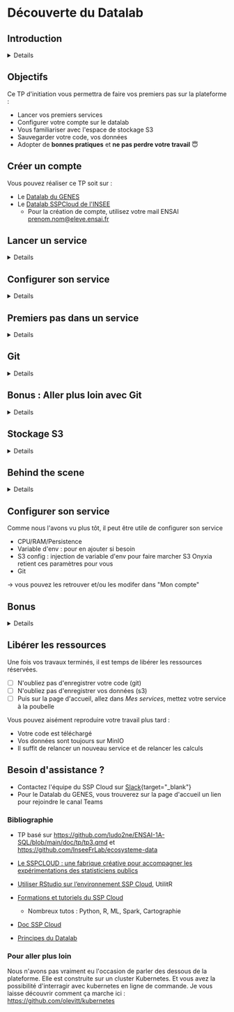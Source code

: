 
# Découverte du Datalab

## Introduction 
<details>
Le Datalab permet aux statisticiens de découvrir, d'expérimenter, d'apprendre, de se former aux outils de la data.

### Pourquoi un Datalab ? 
#### Une réponse à un besoin
Dans le monde professionnel, plusieurs problèmes se posent au statisticien :

- sa machine n'est pas assez puissante
- des problèmes de réplicabilité (le fameux ça marche sur mon ordi!)
- besoin de connaissances spécifiques pour installer des logiciels
...

À l'INSEE, un projet est né pour pallier à ce besoin : [Onyxia](https://www.onyxia.sh/). L'Insee met une instance de ce projet à disposition des administrations publiques et écoles : le [SSP Cloud](https://datalab.sspcloud.fr/).
Vous avez également accès à une seconde instance d'Onyxia gérée par le GENES. N'hésitez pas à créer un compte sur ces deux plateformes. Ces instances sont administrées par différentes équipes et proposent une offre de service différente. En cas de problème vous avez différents canaux de communication :
pour le sspcloud : il faudra vous créer un compte slack
pour l'instance du denes: vous avez un canal teams dédié

A noter, tout le [code](https://github.com/InseeFrLab/onyxia). est opensource (ie: droit en lecture, libre redistribution du code, modification du code et utilisation du code). Ainsi, n'importe qui peut installer son propre datalab en se basant sur Onyxia ! 

#### Des concepts
Derrière Onyxia se cachent plusieurs concepts: l'utilisation de technologies cloud natives, avoir une infrastructures qui permet d'avoir des ressources de calculs (CPU, RAM, GPU) et de stockage à disposition, avoir une interface graphique pour simplifier la vie des utilisateurs... Grâce à Onyxia, un data scientists n'a pas besoin de connaissances spécifiques (Docker, Kubernetes, Helm, S3... ) pour obtenir un environnement de travail fonctionnel. La plateforme se présente comme un bac à sable et permet notamment de tester de nouvelles technologies et de se former en se concentrant sur le contenu plutôt que sur la configuration d'un environnement de travail. D'ailleurs vous utiliserez les datalabs au cours de vos prochains tp :)
Les datalabs donnent aux utilisateurs la possibilité de lancer de nombreux services préconfigurés à la demande (Jupyter, Rstudio, VSCode, PostgreSQL... et pleins d'autres n'hésitez pas à regarder !) avec une puissance de calcul adaptée aux besoins.
L'utilisateur n'a pas besoin de connaissances spécifiques pour lancer un service mais s'il le désire, il peut se former : toutes les commandes que vous pourriez exécuter en ligne de commande sont visibles dans l'interface. 
Les choix faits dans Onyxia sont conditionnés par le fait qu'il ne faut pas s'enfermer, le but est de rendre le logiciel facultatif. L'idée étant qu'il ne faut pas s'enfermer dans un choix technologique ni qu'il soit couteux d'en sortir.

:warning:
Ne déposez *jamais* de données sensibles sur le sspcloud ou l'instance du GENES ! D'ailleurs, il n'y a aucune garantie de service sur le sspcloud : la plateforme peut tomber en panne, il peut y avoir des attaques... donc soyez vigilants à vos usages.

Pour les fonctionnaires, une autre instance nommée LS3 (accessible en interne et coupée d'internet) permet l'utilisation de données sensibles.
Pour les ingénieurs, vous retrouverez peut-être d'autres instances d'onyxia sur vos futurs postes ;) 

NB: On distinguera 3 notions primordiales au cours du tp : l'environnement d'exécution du code, le stockage des données et la sauvegarde du code

</details>

## Objectifs 

Ce TP d'initiation vous permettra de faire vos premiers pas sur la plateforme :
 
- Lancer vos premiers services  
- Configurer votre compte sur le datalab  
- Vous familiariser avec l'espace de stockage S3  
- Sauvegarder votre code, vos données  
- Adopter de **bonnes pratiques** et **ne pas perdre votre travail** 😇

## Créer un compte

Vous pouvez réaliser ce TP soit sur :

- Le [Datalab du GENES](https://onyxia.lab.groupe-genes.fr/)
- Le [Datalab SSPCloud de l'INSEE](https://datalab.sspcloud.fr/)
  - Pour la création de compte, utilisez votre mail ENSAI prenom.nom@eleve.ensai.fr

## Lancer un service
<details>

### Différents catalogues de services

- [ ] Allez dans `Catalogue de services`

Vous trouverez différents catalogues : que ce soit pour les environnements de développement intéractifs (IDE), les bases de données, de la datavisualisation...
Cette année vous vous servirez principalement des services IDE et bases de données. Mais n'hésitez pas à faire un tour sur les autres catalogues tout au long de votre scolarité !

### Un premier service

- [ ] Sélectionnez le service de votre choix *Vscode-python* ou *Jupyter-python* puis cliquez sur `Lancer`

Vous obtiendrez un formulaire vous laissant de multiples options pour configurer votre service. Pour une expérience "de base", ne les modifiez pas et cliquez sur "lancer".
Attendez quelques secondes le temps que le service se lance. Lisez bien la note qui s'affiche à l'écran ! Elle contient des informations essentielles comme vos identifiants de connection par exemple.  

- [ ] Cliquez pour copier le mot de passe
- [ ] Cliquez sur `Ouvrir le service` :rocket:
  - password : collez le mot de passe

Votre service s'ouvre. Vous pouvez alors commencer à coder 😄
</details>

## Configurer son service
<details>

Maintenant que nous savons lancer un service, revenons un petit peu en arrière et intéressons nous au formulaire présent lors du lancement du service. (Onglet 'Catalogue de services' et sélectionner un service vscode-python par exemple)

* Onglet *Service* : Ici, vous disposez de la possibilité de choisir la version de python que vous souhaitez utiliser

* Onglet *Resources(CPU/RAM)* : vous choisissez les ressources dont disposera votre service. Notamment, vous choisissez les ressources qui seront garanties au lancement du service (requests) et les ressources qui pourront être utilisées au maximum par votre service (limits).  
CPU (processeur) : il s'agit de la puissance de calcul allouée au service. Les CPU exécutent les instructions (ouvrir un programme, calculer, afficher des résulats) 
RAM (mémoire vive): il s'agit de la mémoire de travail du service, elle garde temporairement ce que le service utilise pendant l'exécution: les dataframes, modèles, images... Elle n’est pas persistante : si le service s’arrête, la RAM est vidée (les fichiers survivent s’ils sont sur le volume persistant).

* Onglet *Configuration for persistence* : détermine la taille du disque de travail “qui survit” quand le service est "fermé". Sans persistance, les services tournent dans des conteneurs éphémères : tout ce qui est seulement dedans peut disparaître à l’arrêt. Avec la persistance, un volume de stockage est attaché à ta session et conserve tes fichiers jusqu'à la désinstallation du service.
</details>

## Premiers pas dans un service
<details>

- [ ] Créez un Notebook Python (fichier .ipynb)
- [ ] Vérifiez que tout fonctionne bien, écrivez et exécutez une fonction python de votre choix, créez des dossiers, des fichiers, les renommer, supprimer, déplacer...

Un terminal est un outil qui vous permet de communiquer avec votre machine en lignes de commande. Ainsi, vous écrivez des commandes (instructions) dans une fenêtre que la machine exécutera. Vous pouvez donc utiliser un terminal pour exécuter du code, manager vos fichiers, installer des outils, des packages, ...  

Sur le sspcloud, le terminal utilise Bash (un des langages les plus courants). Apprendre quelques commandes de base vous simplifiera la vie.

- [ ]  Ouvrir un terminal : dans le menu, View → Terminal 
  - savoir où vous vous situez: `pwd` (print work directory)
  - lister les fichiers : `ls` (list)
  - créer un dossier : `mkdir mon-dossier` (make directory)
  - se déplacer dans le fichier : cd `mon-dossier` (change directory)
  - créer un fichier : `touch mon-fichier`
  - suprimer un fichier: `rm mon-fichier` (remove)
  - installer un package : `uv add my-package`, `pip install my-package` ...

- [ ] Fermer la fenêtre, fermer le navigateur... Pas de panique, retrouvez votre service (dans le volet "Mes services" sur le datalab)

Imaginons que vous aviez des tâches spécifiques à réaliser et que votre travail est fini, vous supprimez votre service. Cela libère les ressources de calcul réservées. Où est votre code ?  💥 perdu, disparu, irrécupérable...

- [ ] Supprimer votre service
- [ ] Constater que le front cesse de fonctionner et ... que ce que vous aviez fait est perdu pour toujours

Pas de solution miracle, si ça vous arrive, il faudra tout recommencer. Comment éviter ça ? En sauvegardant votre code et vos données. 

Une option très rhébarbative et encourageant les erreurs serait de vous faire télécharger vos fichiers. Mais c'est très pénible surtout quand vous commencez à avoir beaucoup de fichiers et pleins de versions différentes.
Nous allons donc utiliser un outil dédié à la gestion de versions de code: git. Cet outils est d'autant plus utile qu'il facilite la collaboration sur un projet.
</details>

## Git
<details>

Git est un outil de gestion de versions. Vous l'utiliserez en complément d'une forge telle que [github](https://github.com/) ou [gitlab](https://about.gitlab.com/fr-fr/) qui permettra de stocker votre code. Git vous permettra d'avoir une gestion propre de vos fichiers et de naviguer dans l'historique de votre code, voir les modifications apportées au fil du temps etc. 
Vous aurez bientôt un cours dédié à git donc on ne rentrera pas dans les détails ici. 

NB : Le repo cloné dans la suite du tp est public et donc accessible à tous. Il se peut que vous ayez parfois besoin de travailler sur des repos privés. Il vous faudra donc renseigner un token qui permettra de vous authentifier. Pour vous éviter d'avoir à renseigner vos credentials à chaque fois que vous aurez besoin de vous authentifier, vous avez la possibilité de renseigner vos informations de connexion au sein du datalab dans l'onglet "Mon compte" > "Git". Les credentials définis seront alors injectés dans vos services sous forme de variable d'environnement.

- [ ] Se rendre dans l'onglet "Mon compte" puis l'onglet "Git"
Bonus : Ajouter ses données d'authentification et faire ses premiers pas avec git, voir la partie *bonus: aller plus loin avec git* ou la [doc relative à la configuration de git sur le sspcloud](https://docs.sspcloud.fr/content/version-control.html#cr%C3%A9er-un-jeton-dacc%C3%A8s-token)

- [ ] Cloner le repo du TP
- [ ] Afficher les différentes contributions 

Dans un terminal, effectuer les commandes suivantes : 
```
git clone <le TP> # Vous obtenez une copie du code dans un dossier correspondant au nom du projet cloné
cd <le TP> # Vous vous déplacez au sein du dossier contenant le code
git log --one-line
```
Vous venez de créer une copie en local du repo distant et d'afficher l'historique des contributions au projet

NB: Il est aussi possible de réaliser ces étapes en passant par l'interface (*Source Control* symbole sur la gauche avec des branches)

- [ ] Configurer un nouveau service à son lancement (onglet "Git") pour que le repo soit cloné directement 

Comment synchroniser ce que vous avez en local ? et à distance ? La réponse début octobre. Et si vous êtes curieux, n'hésitez pas à [lire "le tuto" & les "formations" sur le sujet](https://www.sspcloud.fr/catalog?path=Bonnes%E2%90%A3pratiques%E2%90%A3de%E2%90%A3d%C3%A9veloppement%E2%90%A3avec%E2%90%A3Git%E2%90%A3et%E2%90%A3R) et à faire la partie bonus suivante.


</details>

## Bonus : Aller plus loin avec Git 
<details>

### Générer un token GitHub

Si vous avez déjà généré et déclaré un jeton GitHub, inutile de refaire ces 2 étapes.

- [ ] Connectez-vous à votre compte GitHub
- [ ] Allez dans settings :arrow_right: Developer settings :arrow_right: Personal access tokens :arrow_right: Tokens (classic)
- [ ] Générez un [nouveau jeton classique](https://github.com/settings/tokens/new)
  - Renseigner : 
    - nom du token : Datalab GENES
    - date d'expiration :arrow_right: Custom :arrow_right: 1 an
  - :white_check_mark: Cochez repo
  - Cliquez sur [Generate token]{.green-button}
  - Copiez ce jeton commençant par `ghp_` et gardez le précieusement de côté quelques minutes

:warning: 
- Ce jeton ne sera visible qu'une seule fois
- si vous le perdez ou s'il est expiré, il faut en générer un nouveau


### Déclarer votre jeton

GitHub vous a fournit un jeton. Il faut maintenant le déclarer sur le Datalab :

- [ ] Allez dans `Mon Compte` :arrow_right: Onglet `Git`
- [ ] Renseignez les informations suivantes 
  - nom d'utilisateur Git 
  - mail (celui utilisé pour votre compte GitHub)
- [ ] Collez votre token

Vous pouvez maintenant échanger du code entre les services du Datalab et vos dépôts GitHub. :tada:


### Dépôt pour le code

Avant de créer un service, nous allons créer un dépôt GitHub qui permettra de sauvegarder votre code.

- [ ] Dans GitHub, créer un [nouveau Repository](https://github.com/new)
  - Repository name : TP-datalab
  - Private
  - :white_check_mark: Cochez *Add a README file*
  - .gitignore template : Python
  - [Create Repository]{.green-button}
- [ ] Sur la page de votre repo, cliquez sur le bouton [Code]{.green-button}
- [ ] Copiez l'adresse *https* du repo


### Branchez votre service sur un répo

Lors du lancement d'un *Service*, vous pouvez vous brancher sur un répo git. Ainsi le contenu de votre dépôt sera importé dans votre service.

Vous pourrez alors utiliser le code de votre dépôt et éventuellement le mettre à jour en effectuant un *push*.

Lancez un service *Jupyter Notebook*

- [ ] Ouvrez la Configuration
  - De nombreux onglets permettent de configurer votre service
  - Service : possibilité d'utiliser une autre image Docker
  - Resources : choisir CPU et RAM
  - Init : script à lancer au démarrage
- [ ] Allez dans l'onglet `Git` et collez l'adresse *https* du repo dans la case *Repository url*
- [ ] `Lancez` le service, puis attendez quelques secondes


### Sauver son code

- [ ] Sur Jupyter, ouvrez un terminal
  - File :arrow_right: New :arrow_right: Terminal
- [ ] Positionnez-vous dans le repo : `cd /home/onyxia/work/TP-datalab/`
- [ ] `git status` pour voir l'état actuel
  - le fichier *ex0.ipynb* doit apparaître dans les *Untracked files*
- [ ] Ajoutez ce fichier à l'index
- [ ] Créez un commit
- [ ] Poussez ce commit vers votre dépôt distant (GitHub)
  - Vous pouvez vérifier sur GitHub que votre fichier *ex0.ipynb* est bien présent

- `git add .` ## Attention, à utliser avec précaution
- `git commit -m "création fichier tp"`
- `git push`


Vous savez désormais lancer des services et enregistrer votre code. Mais en tant que data scientist le coeur de métier ce sont... les données !
Comment les importer et les sauvegarder après des traitements informatiques ?

</details>

## Stockage S3
<details>

Les datalabs vous proposent de stocker vos données sur un espace dédié à cet effet en utilisant S3 (Simple Storage System). S3 est un **protocole de stockage objet** dérivé du service initialement offert par le cloud provider AWS.  

Vous aurez toujours besoin des deux éléments suivants : 
- URL de base du serveur S3 hébergé sur le sspcloud : https://minio.lab.sspcloud.fr  
- Nom du bucket auquel vous souhaitez accéder; si vous souhaitez accéder à votre bucket personnel, il s'agit de votre nom d'utilisateur sur le sspcloud 

Un bucket correspond en gros à un dossier à la racine du serveur S3. Les buckets permettent de séparer les usages, les permissions, les quotas ... En fonction du serveur S3 que vous utilisez et des permissions que vous avez, vous pouvez avoir accès à tout ou partie d'un ou plusieurs buckets.

### Authentification

A part pour l'accès aux données explicitement rendues publiques (la gestion de la visibilité et des permissions sur les fichiers se fait en général via un système de policies qui n'est pas abordé ici), il faudra des informations d'authentification (credentials) pour communiquer avec l'API s3.  
Ces credentials sont constitués d'un duo `access key` & `secret key` (login / mot de passe) pour les comptes de service et d'un trio `access key`, `secret key`, `session token` pour les identités temporaires (credentials personnels, expirant au bout d'un certain temps).  

Pourront être utilisées les variables d'environnements suivantes, généralement reconnues par les bibliothèques standards S3 :

AWS_ACCESS_KEY_ID=my_access_key
AWS_SECRET_ACCESS_KEY=my_secret_key
AWS_SESSION_TOKEN = my_session_token
ENDPOINT_URL = s3_endpoint

Pour récupérer vos informations d'authentification, vous pouvez vous rendre sur 
- SSPCLOUD : onglet my account > Connect to storage et sélectionner `shell environment variable`

### Un client pour communiquer avec S3

Afin de simplifier les intéractions avec l'API S3, nous allons utiliser un client s3. 

Des exemples de clients s3 en ligne de commande :  

- [mc](https://min.io/docs/minio/linux/reference/minio-mc.html) (minIO Client) : compatible pour tout service compatible s3
- [aws cli](https://aws.amazon.com/cli/) : outil officiel pour intéragir avec Amazon S3

Il existe évidemment des interfaces graphiques ainsi que des bibliothèques (SDK) pour tous les langages.  
Vous êtes libres d'utiliser le client S3 de votre choix, en fonction de vos préférences.  
Dans la suite on illustrera à partir du client `mc` préconfiguré sur le datalab.  


### Cas d'usages et limites  

S3 (et plus généralement le stockage objet) est parfait pour un certain nombre d'usages mais pas tous.  
Les principales limitations sont les suivantes :  

- **L'écriture partielle n'est pas possible** : un fichier ne peut pas être modifié. La moindre modification (y compris renommage) correspond à la réécriture complète du fichier  
- **La latence est plus forte que pour un stockage block / fichiers classique** : il n'est donc pas adapté pour des systèmes ayant besoin d'une latence faible comme les bases de données relationnelles  

Du coup on en tire quelques leçons :  

- Write once, read many (WORM): S3 est particulièrement adapté à ce pattern. Parfait pour les backups, les logs, les ressources statiques, la diffusion des repertoires
- S3 n'a pas vocation à remplacer entièrement les stockages block / fichiers existants mais à venir en complément pour les bons cas d'usage

#### Aller plus loin 

https://github.com/InseeFrLab/ecosysteme-data/tree/main/source/s3
https://docs.sspcloud.fr/content/storage.html
https://pythonds.linogaliana.fr/content/modern-ds/s3.html#les-donn%C3%A9es-sur-le-cloud


#### Revenons au TP
Lorsque l'on travaille dans le cloud, il est essentiel de **séparer les données des programmes** pour :

- mieux gérer les ressources
- renforcer la sécurité en limitant les accès et les permissions
- permettre une scalabilité indépendante des composants
- Un même code peut tourner sur plusieurs jeux de données. 

### Votre bucket
Un **bucket** est un conteneur dans lequel on stocke des objets (fichiers et métadonnées) dans des systèmes de stockage de type cloud. Il facilite l'organisation, la gestion des permissions et l'accès aux données.

Lors de votre création de compte, un bucket est créé avec votre nom d'utilisateur. Dans ce bucket, vous pouvez :

- créer / supprimer des dossiers
- importer / supprimer des fichiers

Vous avez plusieurs possibilités pour gérer votre stockage :

- Depuis le Datalab, onglet *Mes fichiers*
- Depuis un terminal avec un client comme le client Minio `mc`


### Stocker vos fichiers

- [ ] Téléchargez ce fichier [parquet](data/my-file.parquet)

Ensuite, allez sur la page d'accueil du Datalab :

- [ ] Allez dans `Mes fichiers`
- [ ] Créez un dossier `initiation` par exemple (organiser vos données comme vous le souhaitez !)
- [ ] Téléversez votre fichier *parquet* dans le dossier `initiation`

Vous remarquerez à droite, un encadré vert avec des lignes de commande du type `mc cp my-file.parquet s3/<username>/initiation/my-file.parquet`.

Ce sont des commandes pour interagir avec votre stockage depuis un terminal (voir ci-après).

Cependant, vous pouvez extraire de ces commandes une information intéressante : le chemin vers votre fichier : `s3/<username>/initiation/my-file.parquet`.

- [ ] Visualisez les données grâce à l'explorateur de données 

### Client MinIO

Le [client MinIO](https://min.io/docs/minio/linux/reference/minio-mc.html) `mc` installé, configuré et utilisable depuis le terminal permet également d'interagir avec vos fichiers.

Ouvrez un terminal (File :arrow_right: New :arrow_right: Terminal):

- [ ] `mc ls s3/<username>/` : pour lister le contenu de votre dossier
- [ ] `mc cp s3/<username>/initiation/my-file.parquet .` : pour copier le fichier depuis s3 dans votre dossier courant 
  - le fichier apparait dans votre explorer
- [ ] Supprimez ce fichier car importer les fichiers de données dans son espace de travail n'est pas une bonne pratique : `rm my-file.parquet`

La commande `mc --help` liste toutes les commandes possibles (ESPACE pour défiler, CTRL+C pour sortir)


### Utiliser des données

Sur la page d'accueil du Datalab :

- [ ] Allez dans `Mon Compte`, puis dans l'onglet `Connexion au Stockage`

Vous trouverez ici des informations pour vous connecter au stockage selon le language que vous utilisez : Python, R...
D'ailleurs pour chaque langage, il y a même plusieurs packages qui font le job. Par exemple *s3fs* ou *boto3* pour Python.

Retournez dans votre service Notebook Jupyter :

- [ ] Créez un nouveau Notebook
  - vous pouvez par exemple le nommer `S3.ipynb`
- [ ] Créer des cellules, puis collez, comprenez et exécutez les blocs de code ci-dessous.

Commencez par importer les packages nécessaires et récupérer les valeurs des variables d'environnement pour pouvoir vous connecter à votre stockage.

```python
import os

s3_endpoint = f'https://{os.environ["AWS_S3_ENDPOINT"]}'
s3_access_key = os.environ["AWS_ACCESS_KEY_ID"]
s3_secret_access_key = os.environ["AWS_SECRET_ACCESS_KEY"]
s3_session_token = os.environ["AWS_SESSION_TOKEN"]
s3_region = os.environ["AWS_DEFAULT_REGION"]

```

:warning:
Les clés et les jetons ont une durée de vie limitée. Si vous laissez votre service ouvert trop longtemps (à éviter !), vos clés et jetons pourraient être expirés.
Dans ce cas, vous devrez recharger des nouvelles valeurs (voir Mon Compte > Connexion au Stockage).

Définissez le chemin où se trouve votre fichier et lisez le avec pandas.

Rappel : Vous ne devriez jamais écrire vos mots de passe dans le code, utilisez des variables d'environnement à la place !  


De plus, les noms de ces variables d'environnement correspondent aux variables reconnues par la plupart des librairies. Ainsi, pour lire un fichier csv, il vous suffit d'écrire le code suivant :

```python
df = pd.read_csv("s3://inesh/diffusion/airports_fr.csv")

```
Si vos services n'étaient pas correctement configurés, vous devriez plutôt écrire le code suivant :

```python

import os, pandas as pd

storage_opts = {
    "key": os.environ["AWS_ACCESS_KEY_ID"],
    "secret": os.environ["AWS_SECRET_ACCESS_KEY"],
    "token": os.environ.get("AWS_SESSION_TOKEN"), 
    "client_kwargs": {
        "region_name": "eu-west-1",
        "endpoint_url": "https://minio.lab.sspcloud.fr"
    }
}
df = pd.read_csv("s3://inesh/diffusion/airports_fr.csv", storage_options=storage_opts)

```

Ou bien, en créant un filesystem:

```python
import os, s3fs, pandas as pd

# Create filesystem object
S3_ENDPOINT_URL = "https://" + os.environ["AWS_S3_ENDPOINT"]
fs = s3fs.S3FileSystem(client_kwargs={'endpoint_url': S3_ENDPOINT_URL})

# Lister les objets d'un bucket
fs.ls("donnees-insee")

# Importer des données

BUCKET = "donnees-insee"
FILE_KEY_S3 = "diffusion/BPE/2019/BPE_ENS.csv"
FILE_PATH_S3 = BUCKET + "/" + FILE_KEY_S3

with fs.open(FILE_PATH_S3, mode="rb") as file_in:
    df_bpe = pd.read_csv(file_in, sep=";")

# Exporter des données

BUCKET_OUT = "<mon_bucket>"
FILE_KEY_OUT_S3 = "mon_dossier/BPE_ENS.csv"
FILE_PATH_OUT_S3 = BUCKET_OUT + "/" + FILE_KEY_OUT_S3

with fs.open(FILE_PATH_OUT_S3, 'w') as file_out:
    df_bpe.to_csv(file_out)

```

Dans tous les cas, votre **guide de survie** pour lire des données (autre qu'une bonne recherche google) se trouve ici : https://www.sspcloud.fr/document?path=SSPCloud%E2%90%A3Documentation%E2%80%BAUsing%E2%90%A3the%E2%90%A3Datalab%E2%80%BAData%E2%90%A3storage


### Données d'autres utilisateurs

Ce fichier est stocké sur le bucket d'un autre utilisateur à l'adresse suivante :

- SSP Cloud : `s3://inesh/diffusion/airports_fr.parquet`

Malheureusement, la fonctionnalité n'est pas encore implémentée sur le Datalab du GENES. Les dossiers *diffusion* de chaque utilisateur ne sont pas accessibles en lecture. Il faudra les rendre accessibles soi-même.

À la racine de votre Bucket, vous pouvez créer un dossier nommé `diffusion`.

Vous pourrez alors stocker à l'intérieur les dossiers et fichiers que vous souhaitez partager aux autres utilisateurs. Ils auront un droit d'accès en lecture sur votre dossier *diffusion*.

De la même façon, vous pouvez rendre un fichier accessible aux autres utilisateurs depuis l'interface (symbole oeil) ou en ligne de commande en utilisant mc et obtenir un lien de téléchargement.


### Exportez vos résultats vers MinIO

Vous pouvez également exporter vos fichiers vers S3.

Nous allons utiliser ici la librairie [s3fs](https://s3fs.readthedocs.io/).

- [ ] utilisez le code suivant en veillant à bien rempacer le nom du bucket, l'emplement où vous souhaitez écrire votre fichier.

```python
import os, s3fs

# Create filesystem object
S3_ENDPOINT_URL = "https://" + os.environ["AWS_S3_ENDPOINT"]
fs = s3fs.S3FileSystem(client_kwargs={'endpoint_url': S3_ENDPOINT_URL})

BUCKET_OUT = "<mon_bucket>"
FILE_KEY_OUT_S3 = "initiation/output.csv"
FILE_PATH_OUT_S3 = BUCKET_OUT + "/" + FILE_KEY_OUT_S3


# Exemple si on souhaite exporter le dataframe df_bpe
with fs.open(FILE_PATH_OUT_S3, 'w') as file_out:
    df_bpe.to_csv(file_out)
```

- [ ] Sur le Datalab, allez dans `Mes fichiers` > `initiation`
  - le fichier *output.csv* a été généré
  - rafraichissez la page si besoin
- [ ] Double-cliquez sur ce fichier pour en avoir un aperçu



#### Un dernier exemple : TODO A FINALISER

``` python
  import pandas
  df = pandas.read_csv('FD_INDREG_2015.txt', sep=';', nrows=10)
  df.to_csv('FD_LOGEMT_2015_first_10.csv', sep=',')

read_csv charge en mémoire (BTW : mémoire vs disque) permettant traitements rapides
to_csv écrit le fichier sur disque

  
time python -c "import pandas; pandas.read_csv('FD_INDREG_2015.txt', sep=';').to_csv('FD_INDREG_2015.csv', sep=',')"


rm FD_INDREG_2015.txt
python
  import pandas
  df = pandas.read_csv('s3://donnees-insee/diffusion/RP/2015/FD_INDREG_2015.txt', sep=';', nrows=10)
-> ça va vite, pas d'espace disque requis
  df.to_csv('s3://bucket/FD_INDREG_2015.csv', sep=',')
```

Vous avez créé un processus réplicable, qui traite un fichier sur S3 et écrit le résultat sur S3

</details>


## Behind the scene
<details>

Onyxia injecte des variables d'environnement afin de vous proposer un environnement préconfiguré.

Pour accéder à ces variables: 
- depuis un terminal 
```
env   #beaucoup beaucoup beaucoup de choses
env | grep AWS    # toutes les variables d'environnement qui contiennent AWS
echo $AWS_ACCESS_KEY_ID   # affiche la valeur de la variable d'environnement
```
- avec python
```python
  import os
  os.environ
```
- avec R 
```r
Sys.getenv()
```
Les variables d'environnement sont accessibles à tous les programmes qui tournent sur le service.
</details>

## Configurer son service 

Comme nous l'avons vu plus tôt, il peut être utile de configurer son service
- CPU/RAM/Persistence
- Variable d'env : pour en ajouter si besoin
- S3 config : injection de variable d'env pour faire marcher S3
Onyxia retient ces paramètres pour vous
- Git

-> vous pouvez les retrouver et/ou les modifer dans "Mon compte"


## Bonus
<details>

### Surveiller son service

- [ ] Sur la page du Datalab, allez dans `Mes services`
- [ ] Cliquez sur le nom du service (Jupyter-python)
- [ ] Cliquez sur `Surveillance externe`

Vous arrivez sur la page de l'outil **Grafana** qui permet d'observer les métriques de votre service.


### Les secrets

::: {.callout-important title="Enigme du Père Fouras" icon="false"}
Plus j'ai de gardiens, moins je suis gardé.

Moins j'ai de gardiens, plus je suis gardé.

Qui suis-je ?
:::

Certains éléments ne doivent pas être diffusés dans votre code (jetons d'accès, mots de passe...).

Pour éviter d'avoir à nettoyer votre code à chaque fois que vous le poussez sur GitHub, le datalab propose de gérer vos secrets.

#### Créer un secret

- [ ] Allez dans *Mes secrets*
- [ ] Créez un `Nouveau secret` nommé *projet_patate*
- [ ] Double-cliquez pour ouvrir ce secret
- [ ] `Ajoutez une variable`
  - Nom : PATATE_TOKEN
  - Valeur : 123456
  - Cliquez sur :white_check_mark: pour valider
- [ ] Ajoutez une autre variable
  - Nom : PATATE_PORT
  - Valeur : 5236
  - Cliquez sur :white_check_mark: pour valider

#### Utiliser dans un service

- [ ] Préparez le lancement d'un service Rstudio
- [ ] Dans la configuration, allez dans l'onglet `Vault`
- [ ] secret : *projet_patate*
- [ ] Lancez le service

Dans votre servives, les deux variables d'environnement ont été créées. 

- [ ] Vérifiez leur présence via le terminal : `env | grep PATATE` ou `echo $PATATE_TOKEN`
- [ ] Ouvrez un notebook et récupérez la valeur de *PATATE_TOKEN*
  ```{.python}
  import os

  token = os.environ["PATATE_TOKEN"]
  print(token)
  ```
- [ ] Une fois que vous avez fini de jouer, supprimez votre service

### Personnaliser son service

- Utiliser un script d'initialisation
- Utilser sa propre image Docker

</details>

## Libérer les ressources 

Une fois vos travaux terminés, il est temps de libérer les ressources réservées.

- [ ] N'oubliez pas d'enregistrer votre code (git)
- [ ] N'oubliez pas d'enregistrer vos données (s3)
- [ ] Puis sur la page d'accueil, allez dans *Mes services*, mettez votre service à la poubelle 

Vous pouvez aisément reproduire votre travail plus tard :

- Votre code est téléchargé
- Vos données sont toujours sur MinIO
- Il suffit de relancer un nouveau service et de relancer les calculs


## Besoin d'assistance ? 

- Contactez l'équipe du SSP Cloud sur [Slack](https://join.slack.com/t/3innovation/shared_invite/zt-1bo6y53oy-Y~zKzR2SRg37pq5oYgiPuA){target="_blank"}
- Pour le Datalab du GENES, vous trouverez sur la page d'accueil un lien pour rejoindre le canal Teams


### Bibliographie 
- TP basé sur https://github.com/ludo2ne/ENSAI-1A-SQL/blob/main/doc/tp/tp3.qmd et https://github.com/InseeFrLab/ecosysteme-data

- [Le SSPCLOUD : une fabrique créative pour accompagner les expérimentations des statisticiens publics](https://hal.science/hal-04263723v1/document)

- [Utiliser RStudio sur l’environnement SSP Cloud](https://book.utilitr.org/01_R_Insee/Fiche_utiliser_Rstudio_SSPCloud.html), UtilitR
- [Formations et tutoriels du SSP Cloud](https://www.sspcloud.fr/formation)
  - Nombreux tutos : Python, R, ML, Spark, Cartographie 
- [Doc SSP Cloud](https://docs.sspcloud.fr/)
- [Principes du Datalab](https://docs.sspcloud.fr/content/principles.html)


### Pour aller plus loin 

Nous n'avons pas vraiment eu l'occasion de parler des dessous de la plateforme. Elle est construite sur un cluster Kubernetes. Et vous avez la possibilité d'interragir avec kubernetes en ligne de commande. Je vous laisse découvrir comment ça marche ici : https://github.com/olevitt/kubernetes


